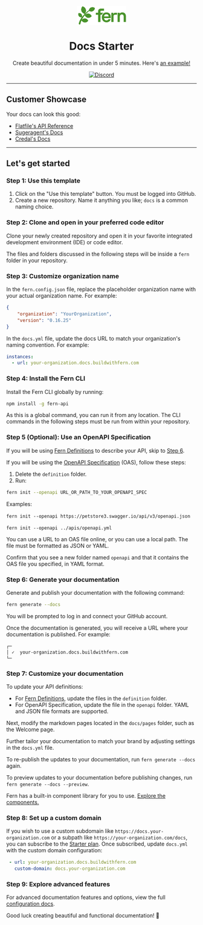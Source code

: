 <br/>
<div align="center">
  <a href="https://www.buildwithfern.com/?utm_source=github&utm_medium=readme&utm_campaign=docs-starter&utm_content=logo">
    <img src="/fern/docs/assets/logo_light_mode.png" height="50" align="center" alt="header" />
  </a>
  
  <br/>

# Docs Starter

Create beautiful documentation in under 5 minutes. Here's [an example!](https://your-organization.docs.buildwithfern.com)

[![Discord](https://img.shields.io/badge/Join%20Our%20Community-black?logo=discord)](https://discord.com/invite/JkkXumPzcG)

</div>

---

## Customer Showcase

Your docs can look this good:

- [Flatfile's API Reference](https://reference.flatfile.com/api-reference/events/create-an-event)
- [Sugeragent's Docs](https://docs.superagent.sh/)
- [Credal's Docs](https://docs.credal.ai/)

---

## Let's get started

### Step 1: Use this template

1. Click on the "Use this template" button. You must be logged into GitHub.
2. Create a new repository. Name it anything you like; `docs` is a common naming choice.

### Step 2: Clone and open in your preferred code editor

Clone your newly created repository and open it in your favorite integrated development environment (IDE) or code editor.

The files and folders discussed in the following steps will be inside a `fern` folder in your repository.

### Step 3: Customize organization name

In the `fern.config.json` file, replace the placeholder organization name with your actual organization name. For example:

```json
{
    "organization": "YourOrganization",
    "version": "0.16.25"
}
```

In the `docs.yml` file, update the docs URL to match your organization's naming convention. For example:

```yml
instances:
  - url: your-organization.docs.buildwithfern.com
```


### Step 4: Install the Fern CLI

Install the Fern CLI globally by running:

```bash
npm install -g fern-api
```
As this is a global command, you can run it from any location. The CLI commands in the following steps must be run from within your repository.

### Step 5 (Optional): Use an OpenAPI Specification

If you will be using [Fern Definitions](https://docs.buildwithfern.com/api-definition/fern-definition/overview) to describe your API, skip to [Step 6](#step-6-generate-your-documentation).

If you will be using the [OpenAPI Specification](https://chat.openai.com/share/47bcc007-17d8-483a-ab5a-91c10c4a73e1) (OAS), follow these steps:
1. Delete the `definition` folder.
2. Run:

```bash
fern init --openapi URL_OR_PATH_TO_YOUR_OPENAPI_SPEC
```

Examples:

```fern init --openapi https://petstore3.swagger.io/api/v3/openapi.json```

```fern init --openapi ../apis/openapi.yml```

You can use a URL to an OAS file online, or you can use a local path. The file must be formatted as JSON or YAML. 

Confirm that you see a new folder named `openapi` and that it contains the OAS file you specified, in YAML format.

### Step 6: Generate your documentation

Generate and publish your documentation with the following command:

```bash
fern generate --docs
```

You will be prompted to log in and connect your GitHub account.

Once the documentation is generated, you will receive a URL where your documentation is published. For example:

```shell
┌─
│ ✓  your-organization.docs.buildwithfern.com
└─
```
### Step 7: Customize your documentation

To update your API definitions:
- For [Fern Definitions](https://docs.buildwithfern.com/api-definition/fern-definition/overview), update the files in the `definition` folder.
- For OpenAPI Specification, update the file in the `openapi` folder. YAML and JSON file formats are supported.

Next, modify the markdown pages located in the `docs/pages` folder, such as the Welcome page.

Further tailor your documentation to match your brand by adjusting settings in the `docs.yml` file. 

To re-publish the updates to your documentation, run `fern generate --docs` again.

To preview updates to your documentation before publishing changes, run `fern generate --docs --preview`.

Fern has a built-in component library for you to use. [Explore the components.](https://docs.buildwithfern.com/generate-docs/component-library/)

### Step 8: Set up a custom domain

If you wish to use a custom subdomain like `https://docs.your-organization.com` or a subpath like `https://your-organization.com/docs`, you can subscribe to the [Starter plan](https://buildwithfern.com/pricing). Once subscribed, update `docs.yml` with the custom domain configuration:

``` yaml
 - url: your-organization.docs.buildwithfern.com
   custom-domain: docs.your-organization.com
```

### Step 9: Explore advanced features

For advanced documentation features and options, view the full [configuration docs](https://docs.buildwithfern.com/generate-docs/overview/configuration).

Good luck creating beautiful and functional documentation! 🌿
